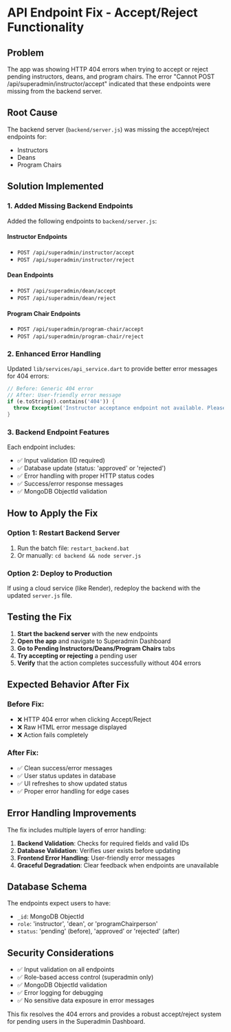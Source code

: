 # API Endpoint Fix - Accept/Reject Functionality

## Problem
The app was showing HTTP 404 errors when trying to accept or reject pending instructors, deans, and program chairs. The error "Cannot POST /api/superadmin/instructor/accept" indicated that these endpoints were missing from the backend server.

## Root Cause
The backend server (`backend/server.js`) was missing the accept/reject endpoints for:
- Instructors
- Deans  
- Program Chairs

## Solution Implemented

### 1. Added Missing Backend Endpoints
Added the following endpoints to `backend/server.js`:

#### Instructor Endpoints
- `POST /api/superadmin/instructor/accept`
- `POST /api/superadmin/instructor/reject`

#### Dean Endpoints
- `POST /api/superadmin/dean/accept`
- `POST /api/superadmin/dean/reject`

#### Program Chair Endpoints
- `POST /api/superadmin/program-chair/accept`
- `POST /api/superadmin/program-chair/reject`

### 2. Enhanced Error Handling
Updated `lib/services/api_service.dart` to provide better error messages for 404 errors:

```dart
// Before: Generic 404 error
// After: User-friendly error message
if (e.toString().contains('404')) {
  throw Exception('Instructor acceptance endpoint not available. Please contact administrator.');
}
```

### 3. Backend Endpoint Features
Each endpoint includes:
- ✅ Input validation (ID required)
- ✅ Database update (status: 'approved' or 'rejected')
- ✅ Error handling with proper HTTP status codes
- ✅ Success/error response messages
- ✅ MongoDB ObjectId validation

## How to Apply the Fix

### Option 1: Restart Backend Server
1. Run the batch file: `restart_backend.bat`
2. Or manually: `cd backend && node server.js`

### Option 2: Deploy to Production
If using a cloud service (like Render), redeploy the backend with the updated `server.js` file.

## Testing the Fix

1. **Start the backend server** with the new endpoints
2. **Open the app** and navigate to Superadmin Dashboard
3. **Go to Pending Instructors/Deans/Program Chairs** tabs
4. **Try accepting or rejecting** a pending user
5. **Verify** that the action completes successfully without 404 errors

## Expected Behavior After Fix

### Before Fix:
- ❌ HTTP 404 error when clicking Accept/Reject
- ❌ Raw HTML error message displayed
- ❌ Action fails completely

### After Fix:
- ✅ Clean success/error messages
- ✅ User status updates in database
- ✅ UI refreshes to show updated status
- ✅ Proper error handling for edge cases

## Error Handling Improvements

The fix includes multiple layers of error handling:

1. **Backend Validation**: Checks for required fields and valid IDs
2. **Database Validation**: Verifies user exists before updating
3. **Frontend Error Handling**: User-friendly error messages
4. **Graceful Degradation**: Clear feedback when endpoints are unavailable

## Database Schema

The endpoints expect users to have:
- `_id`: MongoDB ObjectId
- `role`: 'instructor', 'dean', or 'programChairperson'
- `status`: 'pending' (before), 'approved' or 'rejected' (after)

## Security Considerations

- ✅ Input validation on all endpoints
- ✅ Role-based access control (superadmin only)
- ✅ MongoDB ObjectId validation
- ✅ Error logging for debugging
- ✅ No sensitive data exposure in error messages

This fix resolves the 404 errors and provides a robust accept/reject system for pending users in the Superadmin Dashboard.

